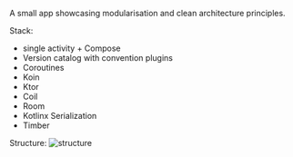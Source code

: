A small app showcasing modularisation and clean architecture principles.

Stack:
- single activity + Compose
- Version catalog with convention plugins
- Coroutines
- Koin
- Ktor
- Coil
- Room
- Kotlinx Serialization
- Timber

Structure:
![structure](https://github.com/user-attachments/assets/3423e5fd-1aac-4229-b77b-ef037832dbe9)
